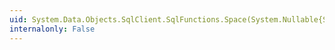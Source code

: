 ```yaml
---
uid: System.Data.Objects.SqlClient.SqlFunctions.Space(System.Nullable{System.Int32})
internalonly: False
---
```

